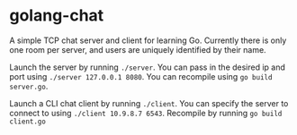 # golang-chat
A simple TCP chat server and client for learning Go. Currently there is only one room per server, and users are uniquely identified by their name.


Launch the server by running `./server`. You can pass in the desired ip and port using `./server 127.0.0.1 8080`. You can recompile using `go build server.go`.

Launch a CLI chat client by running `./client`. You can specify the server to connect to using `./client 10.9.8.7 6543`. Recompile by running `go build client.go`
